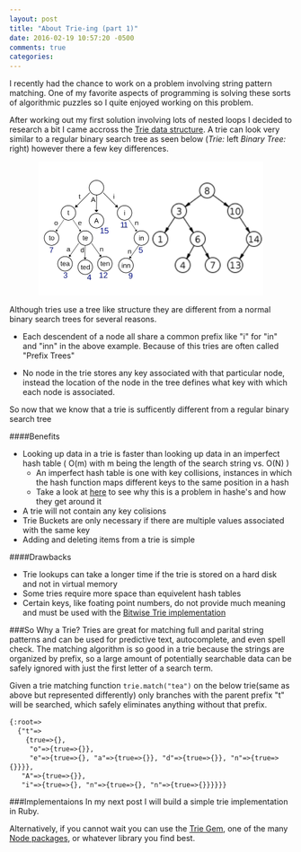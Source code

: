 ```yaml
---
layout: post
title: "About Trie-ing (part 1)"
date: 2016-02-19 10:57:20 -0500
comments: true
categories: 
---
```


I recently had the chance to work on a problem involving string pattern matching. One of my favorite aspects of programming is solving these sorts of algorithmic puzzles so I quite enjoyed working on this problem.

After working out my first solution involving lots of nested loops I decided to research a bit I came accross the [Trie data structure](https://en.wikipedia.org/wiki/Trie). A trie can look very similar to a regular binary search tree as seen below (_Trie:_ left _Binary Tree:_ right) however there a few key differences.

<div style="text-align:center"><img src ="../images/trie_bst_comp.png" /></div>

Although tries use a tree like structure they are different from a normal binary search trees for several reasons.

+ Each descendent of a node all share a common prefix like "i" for  "in" and "inn" in the above example. Because of this tries are often called "Prefix Trees"

+ No node in the trie stores any key associated with that particular node, instead the location of the node in the tree defines what key with which each node is associated.

So now that we know that a trie is sufficently different from a regular binary search tree 

####Benefits
* Looking up data in a trie is faster than looking up data in an imperfect hash table ( O(m) with m being the length of the search string vs. O(N) ) 
	* An imperfect hash table is one with key collisions, instances in which the hash function maps different keys to the same position in a hash	
	* Take a look at [here](https://en.wikipedia.org/wiki/Hash_table#Collision_resolution) to see why this is a problem in hashe's and how they get around it
*  A trie will not contain any key colisions 
*  Trie Buckets are only necessary if there are multiple values associated with the same key
* Adding and deleting items from a trie is simple

####Drawbacks
* Trie lookups can take a longer time if the trie is stored on a hard disk and not in virtual memory
* Some tries require more space than equivelent hash tables
* Certain keys, like foating point numbers, do not provide much meaning and must be used with the [Bitwise Trie implementation](https://en.wikipedia.org/wiki/Trie#Bitwise_tries)

###So Why a Trie?
Tries are great for matching full and parital string patterns and can be used for predictive text, autocomplete, and even spell check. The matching algorithm is so good in a trie because the strings are organized by prefix, so a large amount of potentially searchable data can be safely ignored with just the first letter of a search term. 

Given a trie matching function `trie.match("tea")` on the below trie(same as above but represented differently) only branches with the parent prefix "t" will be searched, which safely eliminates anything without that prefix.

```
{:root=>
  {"t"=>
    {true=>{},
     "o"=>{true=>{}},
     "e"=>{true=>{}, "a"=>{true=>{}}, "d"=>{true=>{}}, "n"=>{true=>{}}}},
   "A"=>{true=>{}},
   "i"=>{true=>{}, "n"=>{true=>{}, "n"=>{true=>{}}}}}}
```

###Implementaions
In my next post I will build a simple trie implementation in Ruby.

Alternatively, if you cannot wait you can use the [Trie Gem](https://github.com/tyler/trie), one of the many [Node packages](https://www.npmjs.com/browse/keyword/trie), or whatever library you find best.